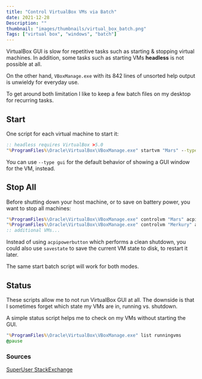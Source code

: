 ```yaml
---
title: "Control VirtualBox VMs via Batch"
date: 2021-12-28
Description: ""
thumbnail: "images/thumbnails/virtual_box_batch.png"
Tags: ["virtual box", "windows", "batch"]
---
```


VirtualBox GUI is slow for repetitive tasks such as starting & stopping virtual
machines. In addition, some tasks such as starting VMs **headless** is not
possible at all.

On the other hand, `VBoxManage.exe` with its 842 lines of unsorted help output
is unwieldy for everyday use.

To get around both limitation I like to keep a few batch files on my desktop
for recurring tasks.

## Start

One script for each virtual machine to start it:
```bat
:: headless requires VirtualBox >5.0
"%ProgramFiles%\Oracle\VirtualBox\VBoxManage.exe" startvm "Mars" --type headless
```

You can use `--type gui` for the default behavior of showing a GUI window
for the VM, instead.

## Stop All

Before shutting down your host machine, or to save on battery power, you want
to stop all machines:

```bat
"%ProgramFiles%\Oracle\VirtualBox\VBoxManage.exe" controlvm "Mars" acpipowerbutton
"%ProgramFiles%\Oracle\VirtualBox\VBoxManage.exe" controlvm "Merkury" acpipowerbutton
:: additional VMs...
```

Instead of using `acpipowerbutton` which performs a clean shutdown, you could
also use `savestate` to save the current VM state to disk, to restart it later.

The same start batch script will work for both modes.

## Status

These scripts allow me to not run VirtualBox GUI at all. The downside
is that I sometimes forget which state my VMs are in, running vs. shutdown.

A simple status script helps me to check on my VMs without starting the GUI.

```bat
"%ProgramFiles%\Oracle\VirtualBox\VBoxManage.exe" list runningvms
@pause
```

### Sources

[SuperUser StackExchange](https://superuser.com/a/996832)
